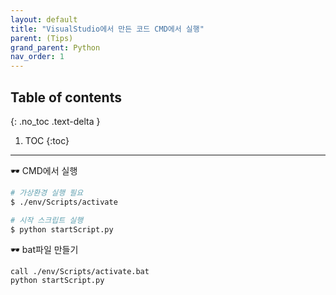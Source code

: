 ```yaml
---
layout: default
title: "VisualStudio에서 만든 코드 CMD에서 실행"
parent: (Tips)
grand_parent: Python
nav_order: 1
---
```


## Table of contents
{: .no_toc .text-delta }

1. TOC
{:toc}

---

🕶 CMD에서 실행

```bash
# 가상환경 실행 필요
$ ./env/Scripts/activate

# 시작 스크립트 실행
$ python startScript.py
```

🕶 bat파일 만들기

```
call ./env/Scripts/activate.bat
python startScript.py
```